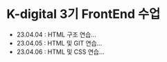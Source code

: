 # K-digital 3기 FrontEnd 수업
+ 23.04.04 : HTML 구조 연습...
+ 23.04.05 : HTML 및 GIT 연습...
+ 23.04.06 : HTML 및 CSS 연습...
